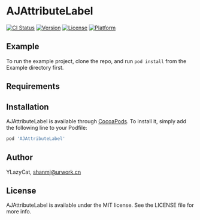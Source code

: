 # AJAttributeLabel

[![CI Status](http://img.shields.io/travis/YLazyCat/AJAttributeLabel.svg?style=flat)](https://travis-ci.org/YLazyCat/AJAttributeLabel)
[![Version](https://img.shields.io/cocoapods/v/AJAttributeLabel.svg?style=flat)](http://cocoapods.org/pods/AJAttributeLabel)
[![License](https://img.shields.io/cocoapods/l/AJAttributeLabel.svg?style=flat)](http://cocoapods.org/pods/AJAttributeLabel)
[![Platform](https://img.shields.io/cocoapods/p/AJAttributeLabel.svg?style=flat)](http://cocoapods.org/pods/AJAttributeLabel)

## Example

To run the example project, clone the repo, and run `pod install` from the Example directory first.

## Requirements

## Installation

AJAttributeLabel is available through [CocoaPods](http://cocoapods.org). To install
it, simply add the following line to your Podfile:

```ruby
pod 'AJAttributeLabel'
```

## Author

YLazyCat, shanmj@urwork.cn

## License

AJAttributeLabel is available under the MIT license. See the LICENSE file for more info.
